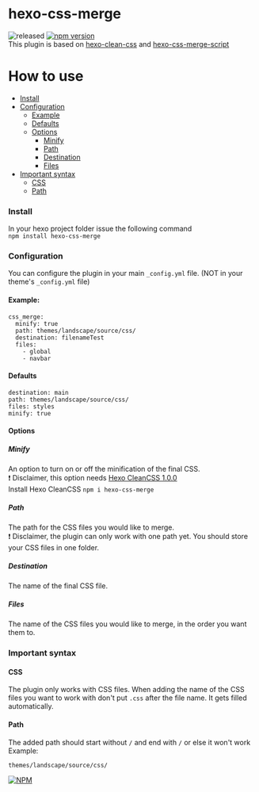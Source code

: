 # hexo-css-merge 
![released](https://badgen.net/badge/version/released/green) 
[![npm version](https://badge.fury.io/js/hexo-css-merge.svg)](https://badge.fury.io/js/hexo-css-merge)
<br/>This plugin is based on [hexo-clean-css](https://github.com/hexojs/hexo-clean-css) and [hexo-css-merge-script](https://github.com/MoNwastaken/hexo-css-merge-script)
# How to use
- [Install](#install)
- [Configuration](#configuration)
  - [Example](#example)
  - [Defaults](#defaults)
  - [Options](#options)
    - [Minify](#minify)
    - [Path](#path)
    - [Destination](#destination)
    - [Files](#files)
- [Important syntax](#important-syntax)
  - [CSS](#css)
  - [Path](#path)
### Install
In your hexo project folder issue the following command
<br>`npm install hexo-css-merge`
### Configuration
You can configure the plugin in your main `_config.yml` file. (NOT in your theme's `_config.yml` file)
#### Example:
```
css_merge:
  minify: true
  path: themes/landscape/source/css/
  destination: filenameTest
  files:
    - global
    - navbar
```
#### Defaults
```
destination: main
path: themes/landscape/source/css/
files: styles
minify: true
```
#### Options
##### Minify
An option to turn on or off the minification of the final CSS.
<br/>:exclamation: Disclaimer, this option needs [Hexo CleanCSS 1.0.0](https://www.npmjs.com/package/hexo-clean-css)
<br/>Install Hexo CleanCSS `npm i hexo-css-merge`
##### Path
The path for the CSS files you would like to merge.
<br/>:exclamation: Disclaimer, the plugin can only work with one path yet. You should store your CSS files in one folder.
##### Destination
The name of the final CSS file.
##### Files
The name of the CSS files you would like to merge, in the order you want them to.

### Important syntax
#### CSS
The plugin only works with CSS files. When adding the name of the CSS files you want to work with don't put `.css` after the file name. It gets filled automatically.
#### Path
The added path should start without `/` and end with `/` or else it won't work
<br/>Example:
```
themes/landscape/source/css/
```
[![NPM](https://nodei.co/npm/hexo-css-merge.png?downloads=true&downloadRank=true&stars=true)](https://nodei.co/npm/hexo-css-merge/)
